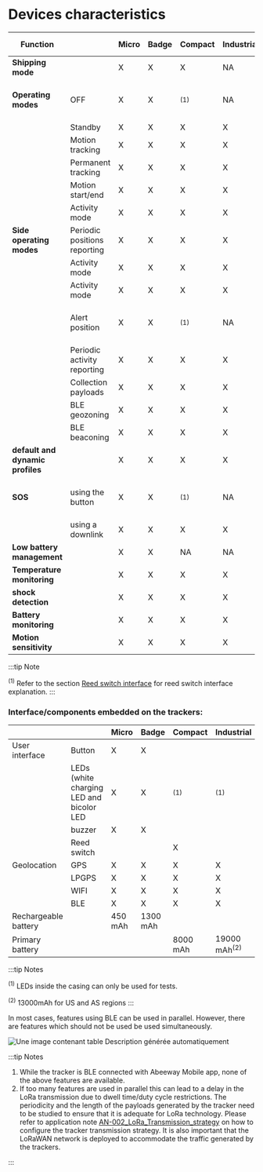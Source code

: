# Devices characteristics

|  Function      |         |Micro    | Badge   | Compact |Industrial| Required interface  |
|----------------|---------|---------|---------|---------|----------|---------------------|
|**Shipping mode**|         |   X     |  X      |  X      |     NA   |Button or reed switch|
|**Operating modes**|OFF   |   X     | X       | <sup>(1)</sup>     |   NA     |Button or reed switch acting like a button |
|                |  Standby|   X     | X       | X       | X        |                      |
|          | Motion tracking|   X     | X       | X       | X        |                      |
|         | Permanent tracking| X    | X       | X       | X        |                      |
|         | Motion start/end | X    | X       | X        | X        |                      |
|         | Activity mode  | X    | X       | X          | X        |                      |
|**Side operating modes**|Periodic positions reporting  | X| X | X  | X |                  |
|         | Activity mode  | X    | X       | X          | X        |                      |
|         | Activity mode  | X    | X       | X          | X        |                      |
|         | Alert position  | X    | X       | <sup>(1)</sup>          | NA    |Button or reed switch acting like a button|
|         | Periodic activity reporting  | X    | X       | X       | X        |           |
|         | Collection payloads  | X    | X       | X          | X  |                      |
|         | BLE geozoning  | X    | X       | X          | X        |                      |
|         | BLE beaconing  | X    | X       | X          | X        |                      |
|**default and dynamic profiles**|  | X    | X       | X          | X        |             |
|**SOS**|using the button  | X    | X       | <sup>(1)</sup>       |     NA |Button or reed switch acting like a button |
|       |using a downlink  | X    | X       | X          | X        |                      |
|**Low battery management**|  | X    | X       | NA          | NA   |Rechargeable battery |
|**Temperature monitoring**|  | X    | X       | X          | X        |             |
|**shock detection**|  | X    | X       | X          | X        |             |
|**Battery monitoring**|  | X    | X       | X          | X        |             |
|**Motion sensitivity**|  | X    | X       | X          | X        |             |


:::tip Note

<sup>(1)</sup> Refer to the section [Reed switch interface](../functioning/user-interfaces/#reed-switch-interface) for reed switch interface explanation.
:::

### Interface/components embedded on the trackers:


|          |  |  **Micro** |  **Badge** | **Compact** | **Industrial**  |
|----------|----------|----------|----------|----------|---------|
| User interface      | Button   | X        | X        |         |         
|          | LEDs (white charging LED and bicolor LED  | X     | X        | <sup>(1)</sup>  |<sup>(1)</sup> |
|          | buzzer | X      | X        |          |             |
|          | Reed switch |        |        | X        |          |
| Geolocation          | GPS         | X      | X      | X        |  X |
|                        | LPGPS       | X      | X      | X        |  X |
|                        | WIFI        | X      | X      | X        |  X |
|                        | BLE         | X      | X      | X        |  X |
| Rechargeable battery |       | 450  mAh |       1300 mAh  |          |     |
| Primary battery      |               |        |  | 8000 mAh |    19000 mAh<sup>(2)</sup> |

:::tip Notes

<sup>(1)</sup> LEDs inside the casing can only be used for tests.

<sup>(2)</sup> 13000mAh for US and AS regions
:::

In most cases, features using BLE can be used in parallel. However, there are features which should not be used be used simultaneously.

![Une image contenant table Description générée
automatiquement](images/image010.png)

:::tip Notes

1.	While the tracker is BLE connected with Abeeway Mobile app, none of the above features are available.
2.	If too many features are used in parallel this can lead to a delay in the LoRa transmission due to dwell time/duty cycle restrictions. The periodicity and the length of the payloads generated by the tracker need to be studied to ensure that it is adequate for LoRa technology. Please refer to application note [AN-002_LoRa_Transmission_strategy](../../../D-Reference/DocLibrary_R/AbeewayTrackers_R.md#application-notes) on how to configure the tracker transmission strategy. It is also important that the LoRaWAN network is deployed to accommodate the traffic generated by the trackers.

:::
